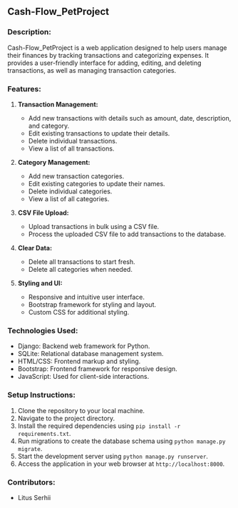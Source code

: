 ## Cash-Flow_PetProject

### Description:
Cash-Flow_PetProject is a web application designed to help users manage their finances by tracking transactions and categorizing expenses. It provides a user-friendly interface for adding, editing, and deleting transactions, as well as managing transaction categories.

### Features:
1. **Transaction Management:**
   - Add new transactions with details such as amount, date, description, and category.
   - Edit existing transactions to update their details.
   - Delete individual transactions.
   - View a list of all transactions.

2. **Category Management:**
   - Add new transaction categories.
   - Edit existing categories to update their names.
   - Delete individual categories.
   - View a list of all categories.

3. **CSV File Upload:**
   - Upload transactions in bulk using a CSV file.
   - Process the uploaded CSV file to add transactions to the database.

4. **Clear Data:**
   - Delete all transactions to start fresh.
   - Delete all categories when needed.

5. **Styling and UI:**
   - Responsive and intuitive user interface.
   - Bootstrap framework for styling and layout.
   - Custom CSS for additional styling.

### Technologies Used:
- Django: Backend web framework for Python.
- SQLite: Relational database management system.
- HTML/CSS: Frontend markup and styling.
- Bootstrap: Frontend framework for responsive design.
- JavaScript: Used for client-side interactions.

### Setup Instructions:
1. Clone the repository to your local machine.
2. Navigate to the project directory.
3. Install the required dependencies using `pip install -r requirements.txt`.
4. Run migrations to create the database schema using `python manage.py migrate`.
5. Start the development server using `python manage.py runserver`.
6. Access the application in your web browser at `http://localhost:8000`.

### Contributors:
- Litus Serhii